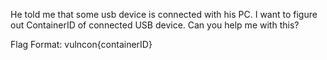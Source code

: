 He told me that some usb device is connected with his PC. I want to figure out ContainerID of connected USB device. Can you help me with this?

Flag Format: vulncon{containerID}
 
